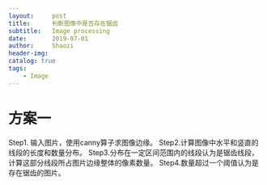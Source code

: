 ```yaml
---
layout:     post
title:      判断图像中是否存在锯齿
subtitle:   Image processing
date:       2019-07-01
author:     Shaozi
header-img: 
catalog: true
tags:
	- Image
---
```


 
# 方案一
Step1. 输入图片，使用canny算子求图像边缘。
Step2.计算图像中水平和竖直的线段的长度和数量分布。
Step3.分布在一定区间范围内的线段认为是锯齿线段，计算这部分线段所占图片边缘整体的像素数量。
Step4.数量超过一个阈值认为是存在锯齿的图片。